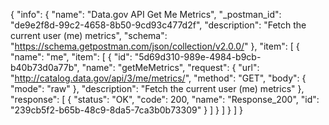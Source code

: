 {
  "info": {
    "name": "Data.gov API Get Me Metrics",
    "_postman_id": "de9e2f8d-99c2-4658-8b50-9cd93c477d2f",
    "description": "Fetch the current user (me) metrics",
    "schema": "https://schema.getpostman.com/json/collection/v2.0.0/"
  },
  "item": [
    {
      "name": "me",
      "item": [
        {
          "id": "5d69d310-989e-4984-b9cb-b40b73d0a77b",
          "name": "getMeMetrics",
          "request": {
            "url": "http://catalog.data.gov/api/3/me/metrics/",
            "method": "GET",
            "body": {
              "mode": "raw"
            },
            "description": "Fetch the current user (me) metrics"
          },
          "response": [
            {
              "status": "OK",
              "code": 200,
              "name": "Response_200",
              "id": "239cb5f2-b65b-48c9-8da5-7ca3b0b73309"
            }
          ]
        }
      ]
    }
  ]
}